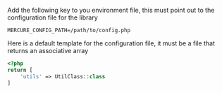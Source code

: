 Add the following key to you environment file, this must point out to the configuration
file for the library
```env
MERCURE_CONFIG_PATH=/path/to/config.php
```

Here is a default template for the configuration file, it must be a file that returns
an associative array

```php
<?php
return [
    'utils' => UtilClass::class
]
```